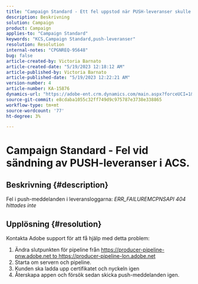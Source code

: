```yaml
---
title: "Campaign Standard - Ett fel uppstod när PUSH-leveranser skulle skickas i ACS."
description: Beskrivning
solution: Campaign
product: Campaign
applies-to: "Campaign Standard"
keywords: "KCS,Campaign Standard,push-leveranser"
resolution: Resolution
internal-notes: "CPGNREQ-95648"
bug: false
article-created-by: Victoria Barnato
article-created-date: "5/19/2023 12:18:12 AM"
article-published-by: Victoria Barnato
article-published-date: "5/19/2023 12:22:21 AM"
version-number: 4
article-number: KA-15876
dynamics-url: "https://adobe-ent.crm.dynamics.com/main.aspx?forceUCI=1&pagetype=entityrecord&etn=knowledgearticle&id=96512a9e-daf5-ed11-8848-6045bd006268"
source-git-commit: e8cdaba1055c32ff749d9c975787e3738e338865
workflow-type: tm+mt
source-wordcount: '77'
ht-degree: 3%

---
```


# Campaign Standard - Fel vid sändning av PUSH-leveranser i ACS.

## Beskrivning {#description}


Fel i push-meddelanden i leveransloggarna: *ERR_FAILUREMCPNSAPI 404 hittades inte*


## Upplösning {#resolution}


Kontakta Adobe support för att få hjälp med detta problem:

1. Ändra slutpunkten för pipeline från https://producer-pipeline-pnw.adobe.net to https://producer-pipeline-lon.adobe.net
2. Starta om servern och pipeline.
3. Kunden ska ladda upp certifikatet och nyckeln igen
4. Återskapa appen och försök sedan skicka push-meddelanden igen.


